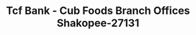 ---
f_zip-code: 55379
f_state-code: MN
title: Tcf Bank - Cub Foods Branch Offices Shakopee-27131
f_phone: 612-823-2265
f_city-only: Shakopee
f_address: 1198 Vierling Drive East Shakopee
f_location-unique-id: '27131'
slug: tcf-bank---cub-foods-branch-offices-shakopee-27131
updated-on: '2024-05-30T13:46:58.046Z'
created-on: '2024-05-30T13:36:59.803Z'
published-on: '2024-05-30T13:54:32.469Z'
f_city-state: cms/city/shakopee-mn.md
f_company: cms/company/tcf-bank---cub-foods-branch-offices-shakopee.md
f_state: cms/state/minnesota.md
layout: '[payday-loan].html'
tags: payday-loan
---